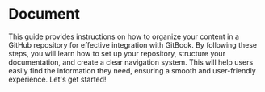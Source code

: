 # Document

This guide provides instructions on how to organize your content in a GitHub repository for effective integration with GitBook. By following these steps, you will learn how to set up your repository, structure your documentation, and create a clear navigation system. This will help users easily find the information they need, ensuring a smooth and user-friendly experience. Let's get started!
